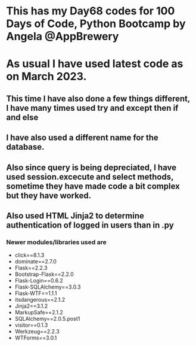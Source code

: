 # This has my Day68 codes for 100 Days of Code, Python Bootcamp by Angela @AppBrewery
# As usual I have used latest code as on March 2023.
## This time I have also done a few things different, I have many times used try and except then if and else
## I have also used a different name for the database.
## Also since query is being depreciated, I have used session.excecute and select methods, sometime they have made code a bit complex but they have worked.
## Also used HTML Jinja2 to determine authentication of logged in users than in .py

### Newer modules/libraries used are
- click==8.1.3
- dominate==2.7.0
- Flask==2.2.3
- Bootstrap-Flask==2.2.0
- Flask-Login==0.6.2
- Flask-SQLAlchemy==3.0.3
- Flask-WTF==1.1.1
- itsdangerous==2.1.2
- Jinja2==3.1.2 
- MarkupSafe==2.1.2
- SQLAlchemy==2.0.5.post1
- visitor==0.1.3
- Werkzeug==2.2.3
- WTForms==3.0.1
